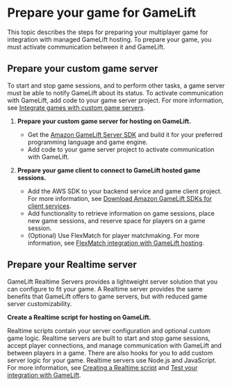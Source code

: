 # Prepare your game for GameLift<a name="gamelift_quickstart_integration"></a>

This topic describes the steps for preparing your multiplayer game for integration with managed GameLift hosting\. To prepare your game, you must activate communication between it and GameLift\.

## Prepare your custom game server<a name="gamelift-integration"></a>

To start and stop game sessions, and to perform other tasks, a game server must be able to notify GameLift about its status\. To activate communication with GameLift, add code to your game server project\. For more information, see [Integrate games with custom game servers](integration-custom-intro.md)\.

1. **Prepare your custom game server for hosting on GameLift\.**
   + Get the [Amazon GameLift Server SDK](http://aws.amazon.com/gamelift/getting-started/#Developer_Resources_and_Documentation) and build it for your preferred programming language and game engine\.
   + Add code to your game server project to activate communication with GameLift\.

1. **Prepare your game client to connect to GameLift hosted game sessions\.**
   + Add the AWS SDK to your backend service and game client project\. For more information, see [Download Amazon GameLift SDKs for client services](gamelift-supported.md#gamelift-supported-clients)\.
   + Add functionality to retrieve information on game sessions, place new game sessions, and reserve space for players on a game session\.
   + \(Optional\) Use FlexMatch for player matchmaking\. For more information, see [FlexMatch integration with GameLift hosting](https://docs.aws.amazon.com/gamelift/latest/flexmatchguide/match-tasks.html)\.

## Prepare your Realtime server<a name="realtime-plan"></a>

GameLift Realtime Servers provides a lightweight server solution that you can configure to fit your game\. A Realtime server provides the same benefits that GameLift offers to game servers, but with reduced game server customizability\.

**Create a Realtime script for hosting on GameLift\.**

Realtime scripts contain your server configuration and optional custom game logic\. Realtime servers are built to start and stop game sessions, accept player connections, and manage communication with GameLift and between players in a game\. There are also hooks for you to add custom server logic for your game\. Realtime servers use Node\.js and JavaScript\. For more information, see [Creating a Realtime script](realtime-script.md) and [Test your integration with GameLift](gamelift_quickstart_test.md)\.